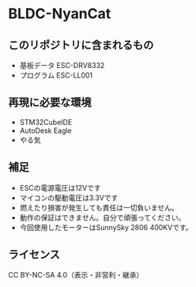 # BLDC-NyanCat

## このリポジトリに含まれるもの

- 基板データ ESC-DRV8332
- プログラム ESC-LL001

## 再現に必要な環境

- STM32CubeIDE
- AutoDesk Eagle
- やる気

## 補足

- ESCの電源電圧は12Vです
- マイコンの駆動電圧は3.3Vです
- 燃えたり損害が発生しても責任は一切負いません。
- 動作の保証はできません。自分で頑張ってください。
- 今回使用したモーターはSunnySky 2806 400KVです。

## ライセンス

CC BY-NC-SA 4.0（表示・非営利・継承）
